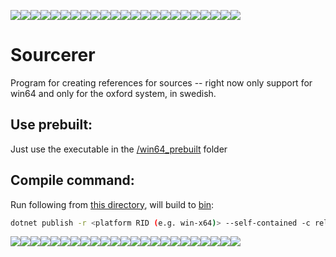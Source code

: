 ![](./icon_sourcerer.ico)![](./icon_sourcerer.ico)![](./icon_sourcerer.ico)![](./icon_sourcerer.ico)![](./icon_sourcerer.ico)![](./icon_sourcerer.ico)![](./icon_sourcerer.ico)![](./icon_sourcerer.ico)![](./icon_sourcerer.ico)![](./icon_sourcerer.ico)![](./icon_sourcerer.ico)![](./icon_sourcerer.ico)![](./icon_sourcerer.ico)![](./icon_sourcerer.ico)![](./icon_sourcerer.ico)![](./icon_sourcerer.ico)![](./icon_sourcerer.ico)![](./icon_sourcerer.ico)![](./icon_sourcerer.ico)![](./icon_sourcerer.ico)![](./icon_sourcerer.ico)![](./icon_sourcerer.ico)![](./icon_sourcerer.ico)

# Sourcerer

Program for creating references for sources -- right now only support for win64 and only for the oxford system, in swedish.

## Use prebuilt:

Just use the executable in the [/win64_prebuilt](./win64_prebuilt/) folder

## Compile command:

Run following from [this directory](.), will build to [bin](./bin/Release/net6.0/win-x64):

```bash
dotnet publish -r <platform RID (e.g. win-x64)> --self-contained -c release
```

![](./icon_sourcerer.ico)![](./icon_sourcerer.ico)![](./icon_sourcerer.ico)![](./icon_sourcerer.ico)![](./icon_sourcerer.ico)![](./icon_sourcerer.ico)![](./icon_sourcerer.ico)![](./icon_sourcerer.ico)![](./icon_sourcerer.ico)![](./icon_sourcerer.ico)![](./icon_sourcerer.ico)![](./icon_sourcerer.ico)![](./icon_sourcerer.ico)![](./icon_sourcerer.ico)![](./icon_sourcerer.ico)![](./icon_sourcerer.ico)![](./icon_sourcerer.ico)![](./icon_sourcerer.ico)![](./icon_sourcerer.ico)![](./icon_sourcerer.ico)![](./icon_sourcerer.ico)![](./icon_sourcerer.ico)![](./icon_sourcerer.ico)